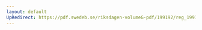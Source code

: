 ```yaml
---
layout: default
UpRedirect: https://pdf.swedeb.se/riksdagen-volumeG-pdf/199192/reg_199192/reg_199192_0011.pdf
---
```

